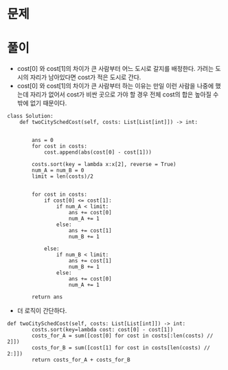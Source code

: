 # 문제

# 풀이
- cost[0] 와 cost[1]의 차이가 큰 사람부터 어느 도시로 갈지를 배정한다. 가려는 도시의 자리가 남아있다면 cost가 적은 도시로 간다.
- cost[0] 와 cost[1]의 차이가 큰 사람부터 하는 이유는 만일 이런 사람을 나중에 했는데 자리가 없어서 cost가 비싼 곳으로 가야 할 경우 전체 cost의 합은
높아질 수 밖에 없기 때문이다.
```python3
class Solution:
    def twoCitySchedCost(self, costs: List[List[int]]) -> int:
        
        
        ans = 0
        for cost in costs:
            cost.append(abs(cost[0] - cost[1]))
            
        costs.sort(key = lambda x:x[2], reverse = True)
        num_A = num_B = 0
        limit = len(costs)/2
        

        for cost in costs:
            if cost[0] <= cost[1]:
                if num_A < limit:
                    ans += cost[0]
                    num_A += 1
                else:
                    ans += cost[1]
                    num_B += 1
                    
            else:
                if num_B < limit:
                    ans += cost[1]
                    num_B += 1
                else:
                    ans += cost[0]
                    num_A += 1
        
        return ans
```

-  더 로직이 간단하다.
```python3
def twoCitySchedCost(self, costs: List[List[int]]) -> int:
        costs.sort(key=lambda cost: cost[0] - cost[1])
        costs_for_A = sum([cost[0] for cost in costs[:len(costs) // 2]])
        costs_for_B = sum([cost[1] for cost in costs[len(costs) // 2:]])
        return costs_for_A + costs_for_B
```
